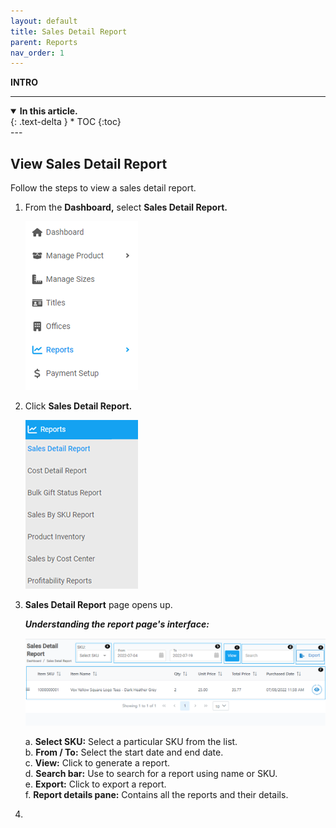 ```yaml
---
layout: default
title: Sales Detail Report
parent: Reports
nav_order: 1
---
```


<b> INTRO </b>

---

<details open markdown="block">
  <summary>
    <b>In this article.</b>
  </summary>
  {: .text-delta }
* TOC
{:toc}
</details>
---

## View Sales Detail Report

Follow the steps to view a sales detail report.

1. From the **Dashboard,** select **Sales Detail Report.**

   ![reports_dash](../../images/reports/reports_dash.png)

2. Click **Sales Detail Report.**

   ![sales_details_report](../../images/reports/sd_report.png)

3. **Sales Detail Report** page opens up.

   **_Understanding the report page's interface:_**

   ![sales_report_page](../../images/reports/sales_report_interface.png)

   a. **Select SKU:** Select a particular SKU from the list. <br>
   b. **From / To:** Select the start date and end date.<br>
   c. **View:** Click to generate a report.<br>
   d. **Search bar:** Use to search for a report using name or SKU.<br>
   e. **Export:** Click to export a report.<br>
   f. **Report details pane:** Contains all the reports and their details.<br>

  4. 
